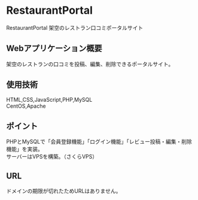 # RestaurantPortal
RestaurantPortal
架空のレストラン口コミポータルサイト

## Webアプリケーション概要

架空のレストランの口コミを投稿、編集、削除できるポータルサイト。

## 使用技術

HTML,CSS,JavaScript,PHP,MySQL  
CentOS,Apache  

## ポイント

PHPとMySQLで「会員登録機能」「ログイン機能」「レビュー投稿・編集・削除機能」を実装。  
サーバーはVPSを構築。（さくらVPS）

## URL

ドメインの期限が切れたためURLはありません。
